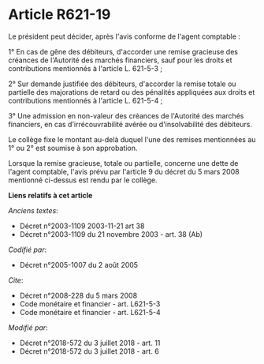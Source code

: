 # Article R621-19

Le président peut décider, après l'avis conforme de l'agent comptable : 

1° En cas de gêne des débiteurs, d'accorder une remise gracieuse des créances de l'Autorité des marchés financiers, sauf pour
les droits et contributions mentionnés à l'article L. 621-5-3 ; 

2° Sur demande justifiée des débiteurs, d'accorder la remise totale ou partielle des majorations de retard ou des pénalités
appliquées aux droits et contributions mentionnés à l'article L. 621-5-4 ; 

3° Une admission en non-valeur des créances de l'Autorité des marchés financiers, en cas d'irrécouvrabilité avérée ou
d'insolvabilité des débiteurs. 

Le collège fixe le montant au-delà duquel l'une des remises mentionnées au 1° ou 2° est soumise à son approbation. 

Lorsque la remise gracieuse, totale ou partielle, concerne une dette de l'agent comptable, l'avis prévu par l'article 9 du
décret du 5 mars 2008 mentionné ci-dessus est rendu par le collège.

**Liens relatifs à cet article**

_Anciens textes_:

  - Décret n°2003-1109 2003-11-21 art 38
  - Décret n°2003-1109 du 21 novembre 2003 - art. 38 (Ab)

_Codifié par_:

  - Décret n°2005-1007 du 2 août 2005

_Cite_:

  - Décret n°2008-228 du 5 mars 2008
  - Code monétaire et financier - art. L621-5-3
  - Code monétaire et financier - art. L621-5-4

_Modifié par_:

  - Décret n°2018-572 du 3 juillet 2018 - art. 11
  - Décret n°2018-572 du 3 juillet 2018 - art. 6
